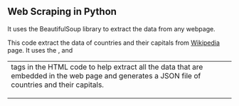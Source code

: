 ## Web Scraping in Python ##

It uses the BeautifulSoup library to extract the data from any webpage.

This code extract the data of countries and their capitals from [Wikipedia](https://en.wikipedia.org/wiki/List_of_national_capitals_in_alphabetical_order) page.
It uses the <table>, <tr> and <td> tags in the HTML code to help extract all the data that are embedded in the web page and generates a JSON file of countries and their capitals.